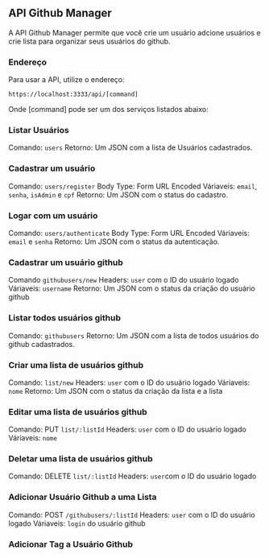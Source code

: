 ## API Github Manager

A API Github Manager permite que você crie um  usuário adcione usuários e crie lista para organizar seus usuários do github.

### Endereço

Para usar a API, utilize o endereço:

`https://localhost:3333/api/[command]`

Onde [command] pode ser um dos serviços listados abaixo:

### Listar Usuários

Comando: `users`
Retorno: Um JSON com a lista de Usuários cadastrados.

### Cadastrar um usuário

Comando: `users/register`
Body Type: Form URL Encoded
Váriaveis: `email`, `senha`, `isAdmin` e `cpf`
Retorno: Um JSON com o status do cadastro.

### Logar com um usuário

Comando: `users/authenticate`
Body Type: Form URL Encoded
Váriaveis: `email` e `senha`
Retorno: Um JSON com o status da autenticação.

### Cadastrar um usuário github
Comando `githubusers/new`
Headers: `user` com o ID do usuário logado
Váriaveis: `username`
Retorno: Um JSON com o status da criação do usuário github

### Listar todos usuários github
Comando: `githubusers`
Retorno: Um JSON com a lista de todos usuários do github cadastrados.

### Criar uma lista de usuários github
Comando: `list/new`
Headers: `user` com o ID do usuário logado
Váriaveis: `nome`
Retorno: Um JSON com o status da criação da lista e a lista

### Editar uma lista de usuários github
Comando: PUT `list/:listId`
Headers: `user` com o ID do usuário logado
Váriaveis: `nome`

### Deletar uma lista de usuários github
Comando: DELETE `list/:listId`
Headers: `user`com o ID do usuário logado

### Adicionar Usuário Github a uma Lista
Comando: POST `/githubusers/:listId`
Headers: `user` com o ID do usuário logado
Váriaveis: `login` do usuário github

### Adicionar Tag a Usuário Github
